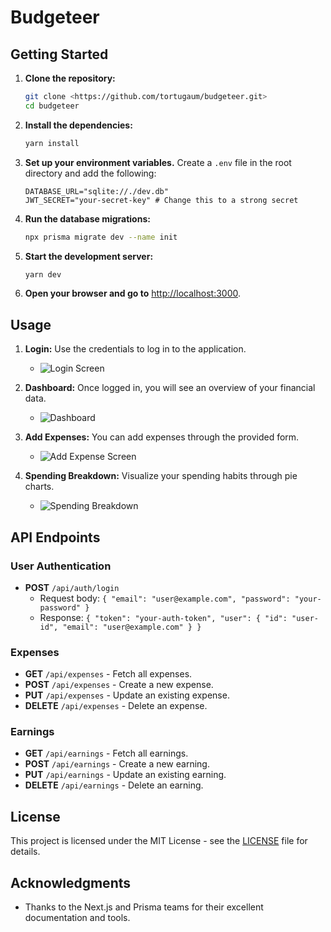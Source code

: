# Budgeteer

## Getting Started

1. **Clone the repository:**

   ```bash
   git clone <https://github.com/tortugaum/budgeteer.git>
   cd budgeteer
   ```

2. **Install the dependencies:**

   ```bash
   yarn install
   ```

3. **Set up your environment variables.** Create a `.env` file in the root directory and add the following:

   ```
   DATABASE_URL="sqlite://./dev.db"
   JWT_SECRET="your-secret-key" # Change this to a strong secret
   ```

4. **Run the database migrations:**

   ```bash
   npx prisma migrate dev --name init
   ```

5. **Start the development server:**

   ```bash
   yarn dev
   ```

6. **Open your browser and go to** [http://localhost:3000](http://localhost:3000).

## Usage

1. **Login:** Use the credentials to log in to the application.
   - ![Login Screen](![image](https://github.com/user-attachments/assets/d238a37e-3f56-4182-b23e-5be35630de16)
)

2. **Dashboard:** Once logged in, you will see an overview of your financial data.
   - ![Dashboard](![image](https://github.com/user-attachments/assets/aa76a1de-cc84-4924-b70b-f730491186f5)
)

3. **Add Expenses:** You can add expenses through the provided form.
   - ![Add Expense Screen](![image](https://github.com/user-attachments/assets/b9563264-bbe6-4aa1-b6c7-c1954916cf83)
)

4. **Spending Breakdown:** Visualize your spending habits through pie charts.
   - ![Spending Breakdown](![image](https://github.com/user-attachments/assets/4e52739c-47bb-4b5a-b4e3-650ac456307b)
)

## API Endpoints

### User Authentication

- **POST** `/api/auth/login`
  - Request body: `{ "email": "user@example.com", "password": "your-password" }`
  - Response: `{ "token": "your-auth-token", "user": { "id": "user-id", "email": "user@example.com" } }`

### Expenses

- **GET** `/api/expenses` - Fetch all expenses.
- **POST** `/api/expenses` - Create a new expense.
- **PUT** `/api/expenses` - Update an existing expense.
- **DELETE** `/api/expenses` - Delete an expense.

### Earnings

- **GET** `/api/earnings` - Fetch all earnings.
- **POST** `/api/earnings` - Create a new earning.
- **PUT** `/api/earnings` - Update an existing earning.
- **DELETE** `/api/earnings` - Delete an earning.

## License

This project is licensed under the MIT License - see the [LICENSE](LICENSE) file for details.

## Acknowledgments

- Thanks to the Next.js and Prisma teams for their excellent documentation and tools.

